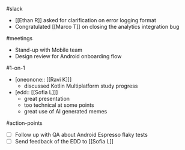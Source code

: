 #slack
- [[Ethan R]] asked for clarification on error logging format
- Congratulated [[Marco T]] on closing the analytics integration bug

#meetings
- Stand-up with Mobile team
- Design review for Android onboarding flow

#1-on-1
- [oneonone:: [[Ravi K]]]
	- discussed Kotlin Multiplatform study progress
- [edd:: [[Sofia L]]]
	- great presentation
	- too technical at some points
	- great use of AI generated memes

#action-points
- [ ] Follow up with QA about Android Espresso flaky tests
- [ ] Send feedback of the EDD to [[Sofia L]]
